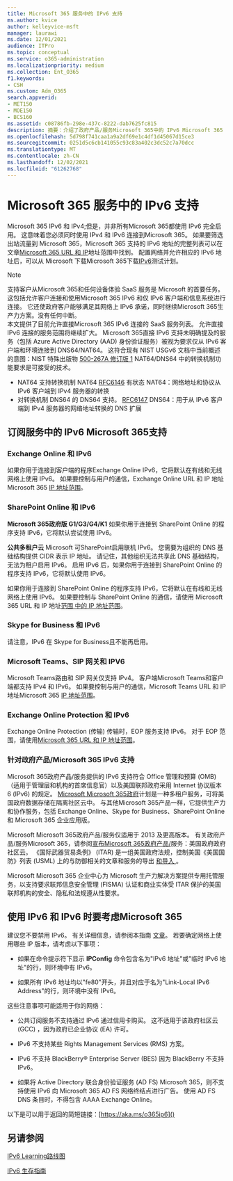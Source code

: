 ```yaml
---
title: Microsoft 365 服务中的 IPv6 支持
ms.author: kvice
author: kelleyvice-msft
manager: laurawi
ms.date: 12/01/2021
audience: ITPro
ms.topic: conceptual
ms.service: o365-administration
ms.localizationpriority: medium
ms.collection: Ent_O365
f1.keywords:
- CSH
ms.custom: Adm_O365
search.appverid:
- MET150
- MOE150
- BCS160
ms.assetid: c08786fb-298e-437c-8222-dab7625fc815
description: 摘要：介绍了政府产品/服务Microsoft 365中的 IPv6 Microsoft 365 IPv6 支持。
ms.openlocfilehash: 5d798f741caa1a9a2df69e1c4df1d45067d15ce3
ms.sourcegitcommit: 0251d5c6cb141055c93c83a402c3dc52c7a70dcc
ms.translationtype: MT
ms.contentlocale: zh-CN
ms.lasthandoff: 12/02/2021
ms.locfileid: "61262768"
---
```

# <a name="ipv6-support-in-microsoft-365-services"></a>Microsoft 365 服务中的 IPv6 支持

Microsoft 365 IPv6 和 IPv4;但是，并非所有Microsoft 365都使用 IPv6 完全启用。 这意味着您必须同时使用 IPv4 和 IPv6 连接到Microsoft 365。 如果要筛选出站流量到 Microsoft 365，Microsoft 365 支持的 IPv6 地址的完整列表可以在文章[Microsoft 365 URL 和 IP](urls-and-ip-address-ranges.md)地址范围中找到。 配置网络并允许相应的 IPv6 地址后，可以从 Microsoft 下载Microsoft 365下载[IPv6](https://go.microsoft.com/fwlink/?LinkId=293447)测试计划。

> [!NOTE]
> 支持客户从Microsoft 365和任何设备体验 SaaS 服务是 Microsoft 的首要任务。 这包括允许客户连接和使用Microsoft 365 IPv6 和仅 IPv6 客户端和信息系统进行连接。 它还使政府客户能够满足其网络上 IPv6 承诺，同时继续Microsoft 365生产力方案。没有任何中断。  
> 本文提供了目前允许直接Microsoft 365 IPv6 连接的 SaaS 服务列表。 允许直接 IPv6 连接的服务范围将继续扩大。 Microsoft 365直接 IPv6 支持未明确提及的服务（包括 Azure Active Directory (AAD) 身份验证服务）被视为要求仅从 IPv6 客户端和环境连接到 DNS64/NAT64。  这符合现有 NIST USGv6 文档中当前概述的意图：NIST 特殊出版物 [500-267A 修订版 1](https://nvlpubs.nist.gov/nistpubs/specialpublications/NIST.SP.500-267Ar1.pdf) NAT64/DNS64 中的转换机制功能要求是可接受的技术。
> - NAT64 支持转换机制 NAT64 [RFC6146](https://datatracker.ietf.org/doc/html/rfc6146) 有状态 NAT64：网络地址和协议从 IPv6 客户端到 IPv4 服务器的转换
> - 对转换机制 DNS64 的 DNS64 支持。 [RFC6147](https://datatracker.ietf.org/doc/html/rfc6147) DNS64：用于从 IPv6 客户端到 IPv4 服务器的网络地址转换的 DNS 扩展

  
## <a name="ipv6-support-in-microsoft-365-subscription-service"></a>订阅服务中的 IPv6 Microsoft 365支持

### <a name="exchange-online-and-ipv6"></a>Exchange Online 和 IPv6

如果你用于连接到客户端的程序Exchange Online IPv6，它将默认在有线和无线网络上使用 IPv6。 如果要控制与用户的通信，Exchange Online URL 和 IP 地址Microsoft 365 [IP 地址范围](urls-and-ip-address-ranges.md)。
  
### <a name="sharepoint-online-and-ipv6"></a>SharePoint Online 和 IPv6

 **Microsoft 365政府版 G1/G3/G4/K1** 如果你用于连接到 SharePoint Online 的程序支持 IPv6，它将默认尝试使用 IPv6。
  
 **公共多租户云** Microsoft 可SharePoint启用联机 IPv6。 您需要为组织的 DNS 基础结构提供 CIDR 表示 IP 地址。 请记住，其他组织无法共享此 DNS 基础结构，无法为租户启用 IPv6。 启用 IPv6 后，如果你用于连接到 SharePoint Online 的程序支持 IPv6，它将默认使用 IPv6。
  
如果你用于连接到 SharePoint Online 的程序支持 IPv6，它将默认在有线和无线网络上使用 IPv6。 如果要控制与 SharePoint Online 的通信，请使用 Microsoft 365 URL 和 IP 地址[范围 中的 IP 地址范围](urls-and-ip-address-ranges.md)。
  
 
  
### <a name="skype-for-business-and-ipv6"></a>Skype for Business 和 IPv6

请注意，IPv6 在 Skype for Business且不能再启用。

### <a name="microsoft-teams-sip-gateway-and-ipv6"></a>Microsoft Teams、SIP 网关和 IPV6

Microsoft Teams路由和 SIP 网关仅支持 IPv4。 客户端Microsoft Teams和客户端都支持 IPv4 和 IPv6。 如果要控制与用户的通信，Microsoft Teams URL 和 IP 地址Microsoft 365 [IP 地址范围](urls-and-ip-address-ranges.md)。
  
### <a name="exchange-online-protection-and-ipv6"></a>Exchange Online Protection 和 IPv6

Exchange Online Protection (传输) 传输时，EOP 服务支持 IPv6。 对于 EOP 范围，请使用[Microsoft 365 URL 和 IP 地址范围](urls-and-ip-address-ranges.md)。
  
### <a name="ipv6-support-for-microsoft-365-government-offerings"></a>针对政府产品/Microsoft 365 IPv6 支持

Microsoft 365政府产品/服务提供的 IPv6 支持符合 Office 管理和预算 (OMB) （适用于管理层和机构的首席信息官）以及美国联邦政府采用 Internet 协议版本 6 (IPv6) 的规定。 [Microsoft Microsoft 365政府](https://go.microsoft.com/fwlink/p/?LinkId=325414)计划是一种多租户服务，可将美国政府数据存储在隔离社区云中。 与其他Microsoft 365产品一样，它提供生产力和协作服务，包括 Exchange Online、Skype for Business、SharePoint Online 和 Microsoft 365 企业应用版。 

Microsoft Microsoft 365政府产品/服务仅适用于 2013 及更高版本。 有关政府产品/服务Microsoft 365，请参阅[宣布Microsoft 365政府产品/](https://go.microsoft.com/fwlink/p/?LinkId=325414)服务：美国政府政府社区云。 《国际武器贸易条例》 (ITAR) 是一组美国政府法规，控制美国《美国国防》列表 (USML) 上的与防御相关的文章和服务的导出 [和导入 ](https://go.microsoft.com/fwlink/p/?LinkId=325415)。 

Microsoft Microsoft 365 企业中心为 Microsoft 生产力解决方案提供专用托管服务，以支持要求联邦信息安全管理 (FISMA) 认证和商业实体受 ITAR 保护的美国联邦机构的安全、隐私和法规遵从性要求。
  
## <a name="things-to-consider-when-using-ipv6-and-microsoft-365"></a>使用 IPv6 和 IPv6 时要考虑Microsoft 365

建议您不要禁用 IPv6。 有关详细信息，请参阅本指南 [文章](https://support.microsoft.com/help/929852/guidance-for-configuring-ipv6-in-windows-for-advanced-users)。 若要确定网络上使用哪些 IP 版本，请考虑以下事项：
  
- 如果在命令提示符下显示 **IPConfig** 命令包含名为"IPv6 地址"或"临时 IPv6 地址"的行，则环境中有 IPv6。

- 如果所有 IPv6 地址均以"fe80"开头，并且对应于名为"Link-Local IPv6 Address"的行，则环境中没有 IPv6。

这些注意事项可能适用于你的网络：
  
- 公共订阅服务不支持通过 IPv6 通过信用卡购买。 这不适用于该政府社区云 (GCC) ，因为政府已企业协议 (EA) 许可。

- IPv6 不支持某些 Rights Management Services (RMS) 方案。

- IPv6 不支持 BlackBerry® Enterprise Server (BES) 因为 BlackBerry 不支持 IPv6。

- 如果将 Active Directory 联合身份验证服务 (AD FS) Microsoft 365，则不支持使用 IPv6 向 Microsoft 365 AD FS 网络终结点进行广告。 使用 AD FS DNS 条目时，不得包含 AAAA Exchange Online。 

以下是可以用于返回的简短链接：[https://aka.ms/o365ip6]()

## <a name="see-also"></a>另请参阅

[IPv6 Learning路线图](/previous-versions/windows/it-pro/windows-server-2008-R2-and-2008/gg250710(v%3dws.10))
  
[IPv6 生存指南](https://social.technet.microsoft.com/wiki/contents/articles/1728.ipv6-survival-guide.aspx)

